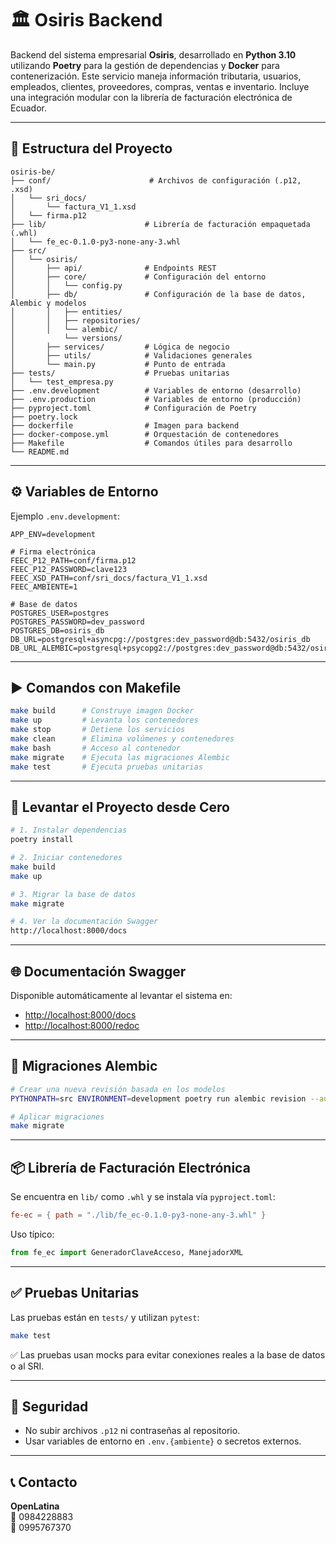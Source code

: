 # 🏛️ Osiris Backend

Backend del sistema empresarial **Osiris**, desarrollado en **Python 3.10** utilizando **Poetry** para la gestión de dependencias y **Docker** para contenerización. Este servicio maneja información tributaria, usuarios, empleados, clientes, proveedores, compras, ventas e inventario. Incluye una integración modular con la librería de facturación electrónica de Ecuador.

---

## 📁 Estructura del Proyecto

```
osiris-be/
├── conf/                      # Archivos de configuración (.p12, .xsd)
│   └── sri_docs/
│       └── factura_V1_1.xsd
│   └── firma.p12
├── lib/                      # Librería de facturación empaquetada (.whl)
│   └── fe_ec-0.1.0-py3-none-any-3.whl
├── src/
│   └── osiris/
│       ├── api/              # Endpoints REST
│       ├── core/             # Configuración del entorno
│       │   └── config.py
│       ├── db/               # Configuración de la base de datos, Alembic y modelos
│       │   ├── entities/
│       │   ├── repositories/
│       │   └── alembic/
│           └── versions/
│       ├── services/         # Lógica de negocio
│       ├── utils/            # Validaciones generales
│       └── main.py           # Punto de entrada
├── tests/                    # Pruebas unitarias
│   └── test_empresa.py
├── .env.development          # Variables de entorno (desarrollo)
├── .env.production           # Variables de entorno (producción)
├── pyproject.toml            # Configuración de Poetry
├── poetry.lock
├── dockerfile                # Imagen para backend
├── docker-compose.yml        # Orquestación de contenedores
├── Makefile                  # Comandos útiles para desarrollo
└── README.md
```

---

## ⚙️ Variables de Entorno

Ejemplo `.env.development`:

```env
APP_ENV=development

# Firma electrónica
FEEC_P12_PATH=conf/firma.p12
FEEC_P12_PASSWORD=clave123
FEEC_XSD_PATH=conf/sri_docs/factura_V1_1.xsd
FEEC_AMBIENTE=1

# Base de datos
POSTGRES_USER=postgres
POSTGRES_PASSWORD=dev_password
POSTGRES_DB=osiris_db
DB_URL=postgresql+asyncpg://postgres:dev_password@db:5432/osiris_db
DB_URL_ALEMBIC=postgresql+psycopg2://postgres:dev_password@db:5432/osiris_db
```

---

## ▶️ Comandos con Makefile

```bash
make build      # Construye imagen Docker
make up         # Levanta los contenedores
make stop       # Detiene los servicios
make clean      # Elimina volúmenes y contenedores
make bash       # Acceso al contenedor
make migrate    # Ejecuta las migraciones Alembic
make test       # Ejecuta pruebas unitarias
```

---

## 🐳 Levantar el Proyecto desde Cero

```bash
# 1. Instalar dependencias
poetry install

# 2. Iniciar contenedores
make build
make up

# 3. Migrar la base de datos
make migrate

# 4. Ver la documentación Swagger
http://localhost:8000/docs
```

---

## 🌐 Documentación Swagger

Disponible automáticamente al levantar el sistema en:

- [http://localhost:8000/docs](http://localhost:8000/docs)
- [http://localhost:8000/redoc](http://localhost:8000/redoc)

---

## 🧱 Migraciones Alembic

```bash
# Crear una nueva revisión basada en los modelos
PYTHONPATH=src ENVIRONMENT=development poetry run alembic revision --autogenerate -m "mensaje"

# Aplicar migraciones
make migrate
```

---

## 📦 Librería de Facturación Electrónica

Se encuentra en `lib/` como `.whl` y se instala vía `pyproject.toml`:

```toml
fe-ec = { path = "./lib/fe_ec-0.1.0-py3-none-any-3.whl" }
```

Uso típico:

```python
from fe_ec import GeneradorClaveAcceso, ManejadorXML
```

---

## ✅ Pruebas Unitarias

Las pruebas están en `tests/` y utilizan `pytest`:

```bash
make test
```

✅ Las pruebas usan mocks para evitar conexiones reales a la base de datos o al SRI.

---

## 🔐 Seguridad

- No subir archivos `.p12` ni contraseñas al repositorio.
- Usar variables de entorno en `.env.{ambiente}` o secretos externos.

---

## 📞 Contacto

**OpenLatina**  
📱 0984228883  
📱 0995767370

